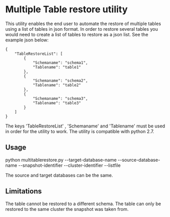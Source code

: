 # Multiple Table restore utility
This utility enables the end user to automate the restore of multiple tables using a list of tables in json format. In order to restore several tables you would need to create a list of tables to restore as a json list. See the example json below:
```
{
    "TableRestoreList": [
        {
            "Schemaname": "schema1",
            "Tablename": "table1"
        },
        {
            "Schemaname": "schema2",
            "Tablename": "table2"
        },
        {
            "Schemaname": "schema3",
            "Tablename": "table3"
        }
    ]
}
```
The keys 'TableRestoreList' , 'Schemaname' and 'Tablename' must be used in order for the utility to work. The utility is compatible with python 2.7. 

## Usage
python multitablerestore.py --target-database-name <target database> --source-database-name <source database> --snapshot-identifier <snapshot name> --cluster-identifier <cluster name> --listfile <filename>

The source and target databases can be the same. 

## Limitations
The table cannot be restored to a different schema.
The table can only be restored to the same cluster the snapshot was taken from.
